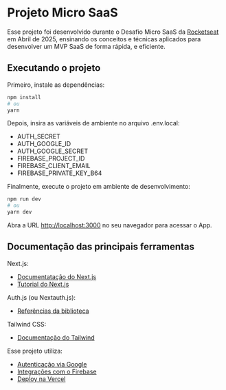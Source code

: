 # Projeto Micro SaaS

Esse projeto foi desenvolvido durante o Desafio Micro SaaS da [Rocketseat](https://www.rocketseat.com.br/) em Abril de 2025, ensinando os conceitos e técnicas aplicados para desenvolver um MVP SaaS de forma rápida, e eficiente.

## Executando o projeto

Primeiro, instale as dependências:

```bash
npm install
# ou
yarn
```

Depois, insira as variáveis de ambiente no arquivo .env.local:
- AUTH_SECRET
- AUTH_GOOGLE_ID
- AUTH_GOOGLE_SECRET
- FIREBASE_PROJECT_ID
- FIREBASE_CLIENT_EMAIL
- FIREBASE_PRIVATE_KEY_B64

Finalmente, execute o projeto em ambiente de desenvolvimento:
```bash
npm run dev
# ou
yarn dev
```

Abra a URL [http://localhost:3000](http://localhost:3000) no seu navegador para acessar o App.

## Documentação das principais ferramentas

Next.js:
- [Documentatação do Next.js](https://nextjs.org/docs)
- [Tutorial do Next.js](https://nextjs.org/learn)

Auth.js (ou Nextauth.js):
- [Referências da biblioteca](https://authjs.dev/reference/overview)

Tailwind CSS:
- [Documentação do Tailwind](https://tailwindcss.com/docs)

Esse projeto utiliza:
- [Autenticação via Google](https://developers.google.com/identity/protocols/oauth2?hl=pt-br)
- [Integrações com o Firebase](https://firebase.google.com/?hl=pt-br)
- [Deploy na Vercel](https://vercel.com/)
